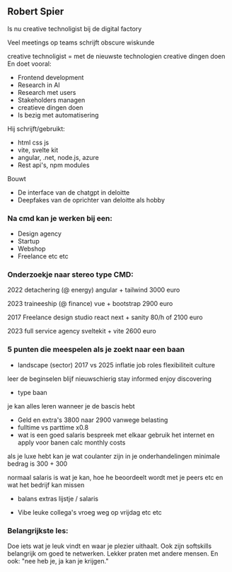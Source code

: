 ## Robert Spier

Is nu creative technoligist bij de digital factory

Veel meetings op teams schrijft obscure wiskunde

creative technoligist = met de nieuwste technologien creative dingen doen
En doet vooral: 
- Frontend development
- Research in AI
- Research met users
- Stakeholders managen
- creatieve dingen doen
- Is bezig met automatisering

Hij schrijft/gebruikt: 
- html css js
- vite, svelte kit
- angular, .net, node.js, azure
- Rest api's, npm modules

Bouwt 
- De interface van de chatgpt in deloitte
- Deepfakes van de oprichter van deloitte als hobby

### Na cmd kan je werken bij een:
- Design agency
- Startup
- Webshop
- Freelance
etc etc 

### Onderzoekje naar stereo type CMD:

2022
detachering (@ energy)
angular + tailwind
3000 euro

2023
traineeship (@ finance)
vue + bootstrap
2900 euro

2017
Freelance design studio
react next + sanity
80/h of 2100 euro

2023
full service agency
sveltekit + vite
2600 euro

### 5 punten die meespelen als je zoekt naar een baan

- landscape (sector)
 2017 vs 2025
 inflatie
 job roles
 flexibiliteit 
 culture

leer de beginselen
blijf nieuwschierig
stay informed
enjoy discovering

- type baan

je kan alles leren wanneer je de bascis hebt

- Geld en extra's
3800 naar 2900 vanwege belasting
- fulltime vs parttime
x0.8
- wat is een goed salaris
bespreek met elkaar
gebruik het internet en apply voor banen
calc monthly costs

als je luxe hebt kan je wat coulanter zijn in je onderhandelingen 
minimale bedrag is 300 + 300

normaal salaris is wat je kan, hoe he beoordeelt wordt met je peers etc en wat het bedrijf kan missen

- balans
extras lijstje / salaris

- Vibe
leuke collega's
vroeg weg op vrijdag 
etc etc

### Belangrijkste les:

Doe iets wat je leuk vindt en waar je plezier uithaalt.
Ook zijn softskills belangrijk om goed te netwerken. Lekker praten met andere mensen. En ook: "nee heb je, ja kan je krijgen." 


